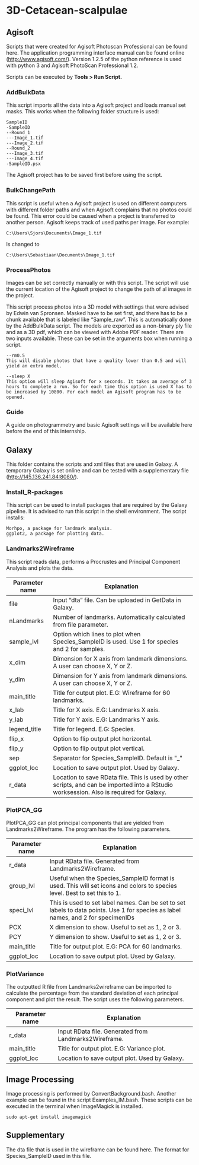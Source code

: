 # 3D-Cetacean-scalpulae

## Agisoft
Scripts that were created for Agisoft Photoscan Professional can be found here. The application programming interface manual can be found online (http://www.agisoft.com/).
Version 1.2.5 of the python reference is used with python 3 and Agisoft PhotoScan Professional 1.2.

Scripts can be executed by <b>Tools > Run Script. </b>

### AddBulkData
This script imports all the data into a Agisoft project and loads manual set masks. This works when the following folder structure is used:  
 ``` 
SampleID  
-SampleID  
--Round_1  
---Image_1.tif  
---Image_2.tif  
--Round_2  
---Image_3.tif  
---Image_4.tif  
-SampleID.psx  
  ```
The Agisoft project has to be saved first before using the script.

### BulkChangePath
This script is useful when a Agisoft project is used on different computers with different folder paths and when Agisoft complains that no photos could be found. This error could be caused when a project is transferred to another person. Agisoft keeps track of used paths per image. For example:

```
C:\Users\Sjors\Documents\Image_1.tif
```
Is changed to
```
C:\Users\Sebastiaan\Documents\Image_1.tif
```
### ProcessPhotos
Images can be set correctly manually or with this script. The script will use the current location of the Agisoft project to change the path of al images in the project.


This script process photos into a 3D model with settings that were advised by Edwin van Spronsen. Masked have to be set first, and there has to be a chunk available that is labeled like “Sample_raw”. This is automatically done by the AddBulkData script. The models are exported as a non-binary ply file and as a 3D pdf, which can be viewed with Adobe PDF reader.
There are two inputs available. These can be set in the arguments box when running a script.
```
--rm0.5  
This will disable photos that have a quality lower than 0.5 and will yield an extra model.
```
```
--sleep X  
This option will sleep Agisoft for x seconds. It takes an average of 3 hours to complete a run. So for each time this option is used X has to be increased by 10800. For each model an Agisoft program has to be opened. 
```
### Guide
A guide on photogrammetry and basic Agisoft settings will be available here before the end of this internship.

## Galaxy
This folder contains the scripts and xml files that are used in Galaxy. A temporary Galaxy is set online and can be tested with a supplementary file (http://145.136.241.84:8080/). 

### Install_R-packages
This script can be used to install packages that are required by the Galaxy pipeline. It is advised to run this script in the shell environment. The script installs:
```
Morhpo, a package for landmark analysis.
ggplot2, a package for plotting data.
```
### Landmarks2Wireframe
This script reads data, performs a Procrustes and Principal Component Analysis and plots the data.

|Parameter name	|Explanation|
|---------------|-----------|
|file	|Input “dta” file. Can be uploaded in GetData in Galaxy.|
|nLandmarks	|Number of landmarks. Automatically calculated from file parameter.|
|sample_lvl	|Option which lines to plot when Species_SampleID is used. Use 1 for species and 2 for samples.|
|x_dim|	Dimension for X axis from landmark dimensions. A user can choose X, Y or Z.|
|y_dim|	Dimension for Y axis from landmark dimensions. A user can choose X, Y or Z.|
|main_title|	Title for output plot. E.G: Wireframe for 60 landmarks.|
|x_lab	|Title for X axis. E.G: Landmarks X axis.|
|y_lab	|Title for Y axis. E.G: Landmarks Y axis.|
|legend_title|	Title for legend. E.G: Species.|
|flip\_x|	Option to flip output plot horizontal. |
|flip\_y|Option to flip output plot vertical.|
|sep	|Separator for Species\_SampleID. Default is "\_"  |
|ggplot_loc|	Location to save output plot. Used by Galaxy.|
|r\_data|	Location to save RData file. This is used by other scripts, and can be imported into a RStudio worksession. Also is required for Galaxy.|

### PlotPCA_GG
PlotPCA_GG can plot principal components that are yielded from Landmarks2Wireframe. The program has the following parameters.
  
|Parameter name	|Explanation|
|---------------|-----------|
|r\_data|	Input RData file. Generated from Landmarks2Wireframe.|
|group_lvl|	Useful when the Species_SampleID format is used. This will set icons and colors to species level. Best to set this to 1.|
|speci_lvl|	This is used to set label names. Can be set to set labels to data points. Use 1 for species as label names, and 2 for specimenIDs|
|PCX| 	X dimension to show. Useful to set as 1, 2 or 3.|
|PCY|	Y dimension to show. Useful to set as 1, 2 or 3.|
|main_title|Title for output plot. E.G: PCA for 60 landmarks.|
|ggplot_loc|Location to save output plot. Used by Galaxy.|

### PlotVariance
The outputted R file from Landmarks2wireframe can be imported to calculate the percentage from the standard deviation of each principal component and plot the result. The script uses the following parameters.

|Parameter name	|Explanation|
|---------------|-----------|
|r_data|	Input RData file. Generated from Landmarks2Wireframe.|
|main_title|	Title for output plot. E.G: Variance plot.|
|ggplot_loc	|Location to save output plot. Used by Galaxy.|

## Image Processing
Image processing is performed by ConvertBackground.bash. Another example can be found in the script Examples_IM.bash. These scripts can be executed in the terminal when ImageMagick is installed. 
```
sudo apt-get install imagemagick
```

## Supplementary
The dta file that is used in the wireframe can be found here. The format for Species_SampleID used in this file.



